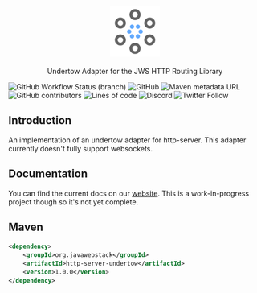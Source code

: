 <p align="center"><img src="https://raw.githubusercontent.com/JavaWebStack/docs/master/docs/assets/img/icon.svg" width="100">
<br><br>
Undertow Adapter for the JWS HTTP Routing Library
</p>

![GitHub Workflow Status (branch)](https://img.shields.io/github/workflow/status/JavaWebStack/http-server-undertow/Maven%20Deploy/master)
![GitHub](https://img.shields.io/github/license/JavaWebStack/http-server-undertow)
![Maven metadata URL](https://img.shields.io/maven-metadata/v?metadataUrl=https%3A%2F%2Frepo1.maven.org%2Fmaven2%2Forg%2Fjavawebstack%2FHTTP-Server%2Fmaven-metadata.xml)
![GitHub contributors](https://img.shields.io/github/contributors/JavaWebStack/http-server-undertow)
![Lines of code](https://img.shields.io/tokei/lines/github/JavaWebStack/http-server-undertow)
![Discord](https://img.shields.io/discord/815612319378833408?color=%237289DA&label=discord)
![Twitter Follow](https://img.shields.io/twitter/follow/JavaWebStack?style=social)

## Introduction

An implementation of an undertow adapter for http-server. This adapter currently doesn't fully support websockets.

## Documentation

You can find the current docs on our [website](https://docs.javawebstack.org/framework/httpserver). This is a
work-in-progress project though so it's not yet complete.

## Maven
```xml
<dependency>
    <groupId>org.javawebstack</groupId>
    <artifactId>http-server-undertow</artifactId>
    <version>1.0.0</version>
</dependency>
```